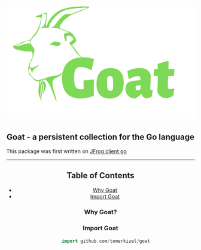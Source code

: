 <h1 align="center">
  <img src="./Goat-logo.png" alt="Goat" title="Goat" height="300px" />
</h1>

<h2 align="center"> Goat - a persistent collection for the Go language </h2>
<h7 align="center"> This package was first written on <a href="https://github.com/jfrog/jfrog-client-go">JFrog client go</a></h3>

---


## Table of Contents
 - [Why Goat](#why-goat)
 - [Import Goat](#import-goat)

### Why Goat?


### Import Goat

```go
    import github.com/tomerkizel/goat
```

